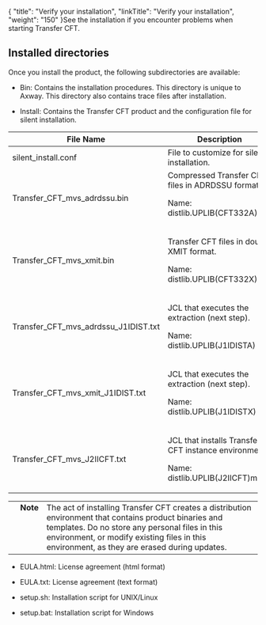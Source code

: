 {
    "title": "Verify your installation",
    "linkTitle": "Verify your installation",
    "weight": "150"
}See the installation if you encounter problems when starting Transfer CFT.

## Installed directories

Once you install the product, the following subdirectories are available:

-   Bin: Contains the installation procedures. This directory is unique to Axway. This directory also contains trace files after installation.
-   Install: Contains the Transfer CFT product and the configuration file for silent installation.

<table cellspacing="0">
   <col/>
   <col/>
   <thead>
      <tr>
         <th>File Name</th>
         <th>Description</th>
      </tr>
   </thead>
   <tbody>
      <tr>
         <td>silent_install.conf	         </td>
         <td>File to customize for silent installation.         </td>
      </tr>
      <tr>
         <td>Transfer_CFT_mvs_adrdssu.bin         </td>
         <td>Compressed Transfer CFT files in ADRDSSU format.            <p>Name: distlib.UPLIB(CFT332A)</p>         </td>
      </tr>
      <tr>
         <td>Transfer_CFT_mvs_xmit.bin	         </td>
         <td>
            <p>Transfer CFT files in double XMIT format.</p>
            <p>Name: distlib.UPLIB(CFT332X)</p>
         </td>
      </tr>
      <tr>
         <td>Transfer_CFT_mvs_adrdssu_J1IDIST.txt	         </td>
         <td>
            <p>JCL that executes the extraction (next step).</p>
            <p>Name: distlib.UPLIB(J1IDISTA)</p>
         </td>
      </tr>
      <tr>
         <td>Transfer_CFT_mvs_xmit_J1IDIST.txt	         </td>
         <td>
            <p>JCL that executes the extraction (next step).</p>
            <p>Name: distlib.UPLIB(J1IDISTX)</p>
         </td>
      </tr>
      <tr>
         <td>Transfer_CFT_mvs_J2IICFT.txt	         </td>
         <td>
            <p>JCL that installs Transfer CFT instance environment.</p>
            <p>Name: distlib.UPLIB(J2IICFT)mode</p>
         </td>
      </tr>
   </tbody>
</table>

<table cellpadding="0" cellspacing="0">
   <col/>
   <col/>
   <col/>
      <tr>
         <td valign="top">         </td>
         <td valign="top"><span><b>Note</b></span>
         </td>
         <td data-mc-autonum="&lt;b&gt;Note&lt;/b&gt;" valign="top">The act of installing Transfer CFT creates a distribution environment that  contains product binaries and templates. Do no store any personal files in this environment, or modify existing files in this environment, as they are erased during updates.          </td>
      </tr>
</table>

-   EULA.html: License agreement (html format)
-   EULA.txt: License agreement (text format)
-   setup.sh: Installation script for UNIX/Linux
-   setup.bat: Installation script for Windows
